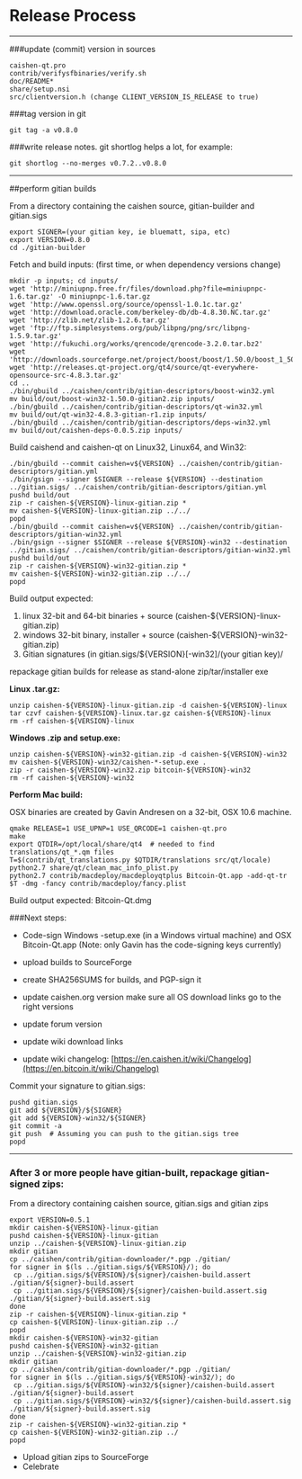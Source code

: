 Release Process
====================

* * *

###update (commit) version in sources


	caishen-qt.pro
	contrib/verifysfbinaries/verify.sh
	doc/README*
	share/setup.nsi
	src/clientversion.h (change CLIENT_VERSION_IS_RELEASE to true)

###tag version in git

	git tag -a v0.8.0

###write release notes. git shortlog helps a lot, for example:

	git shortlog --no-merges v0.7.2..v0.8.0

* * *

##perform gitian builds

 From a directory containing the caishen source, gitian-builder and gitian.sigs
  
	export SIGNER=(your gitian key, ie bluematt, sipa, etc)
	export VERSION=0.8.0
	cd ./gitian-builder

 Fetch and build inputs: (first time, or when dependency versions change)

	mkdir -p inputs; cd inputs/
	wget 'http://miniupnp.free.fr/files/download.php?file=miniupnpc-1.6.tar.gz' -O miniupnpc-1.6.tar.gz
	wget 'http://www.openssl.org/source/openssl-1.0.1c.tar.gz'
	wget 'http://download.oracle.com/berkeley-db/db-4.8.30.NC.tar.gz'
	wget 'http://zlib.net/zlib-1.2.6.tar.gz'
	wget 'ftp://ftp.simplesystems.org/pub/libpng/png/src/libpng-1.5.9.tar.gz'
	wget 'http://fukuchi.org/works/qrencode/qrencode-3.2.0.tar.bz2'
	wget 'http://downloads.sourceforge.net/project/boost/boost/1.50.0/boost_1_50_0.tar.bz2'
	wget 'http://releases.qt-project.org/qt4/source/qt-everywhere-opensource-src-4.8.3.tar.gz'
	cd ..
	./bin/gbuild ../caishen/contrib/gitian-descriptors/boost-win32.yml
	mv build/out/boost-win32-1.50.0-gitian2.zip inputs/
	./bin/gbuild ../caishen/contrib/gitian-descriptors/qt-win32.yml
	mv build/out/qt-win32-4.8.3-gitian-r1.zip inputs/
	./bin/gbuild ../caishen/contrib/gitian-descriptors/deps-win32.yml
	mv build/out/caishen-deps-0.0.5.zip inputs/

 Build caishend and caishen-qt on Linux32, Linux64, and Win32:
  
	./bin/gbuild --commit caishen=v${VERSION} ../caishen/contrib/gitian-descriptors/gitian.yml
	./bin/gsign --signer $SIGNER --release ${VERSION} --destination ../gitian.sigs/ ../caishen/contrib/gitian-descriptors/gitian.yml
	pushd build/out
	zip -r caishen-${VERSION}-linux-gitian.zip *
	mv caishen-${VERSION}-linux-gitian.zip ../../
	popd
	./bin/gbuild --commit caishen=v${VERSION} ../caishen/contrib/gitian-descriptors/gitian-win32.yml
	./bin/gsign --signer $SIGNER --release ${VERSION}-win32 --destination ../gitian.sigs/ ../caishen/contrib/gitian-descriptors/gitian-win32.yml
	pushd build/out
	zip -r caishen-${VERSION}-win32-gitian.zip *
	mv caishen-${VERSION}-win32-gitian.zip ../../
	popd

  Build output expected:

  1. linux 32-bit and 64-bit binaries + source (caishen-${VERSION}-linux-gitian.zip)
  2. windows 32-bit binary, installer + source (caishen-${VERSION}-win32-gitian.zip)
  3. Gitian signatures (in gitian.sigs/${VERSION}[-win32]/(your gitian key)/

repackage gitian builds for release as stand-alone zip/tar/installer exe

**Linux .tar.gz:**

	unzip caishen-${VERSION}-linux-gitian.zip -d caishen-${VERSION}-linux
	tar czvf caishen-${VERSION}-linux.tar.gz caishen-${VERSION}-linux
	rm -rf caishen-${VERSION}-linux

**Windows .zip and setup.exe:**

	unzip caishen-${VERSION}-win32-gitian.zip -d caishen-${VERSION}-win32
	mv caishen-${VERSION}-win32/caishen-*-setup.exe .
	zip -r caishen-${VERSION}-win32.zip bitcoin-${VERSION}-win32
	rm -rf caishen-${VERSION}-win32

**Perform Mac build:**

  OSX binaries are created by Gavin Andresen on a 32-bit, OSX 10.6 machine.

	qmake RELEASE=1 USE_UPNP=1 USE_QRCODE=1 caishen-qt.pro
	make
	export QTDIR=/opt/local/share/qt4  # needed to find translations/qt_*.qm files
	T=$(contrib/qt_translations.py $QTDIR/translations src/qt/locale)
	python2.7 share/qt/clean_mac_info_plist.py
	python2.7 contrib/macdeploy/macdeployqtplus Bitcoin-Qt.app -add-qt-tr $T -dmg -fancy contrib/macdeploy/fancy.plist

 Build output expected: Bitcoin-Qt.dmg

###Next steps:

* Code-sign Windows -setup.exe (in a Windows virtual machine) and
  OSX Bitcoin-Qt.app (Note: only Gavin has the code-signing keys currently)

* upload builds to SourceForge

* create SHA256SUMS for builds, and PGP-sign it

* update caishen.org version
  make sure all OS download links go to the right versions

* update forum version

* update wiki download links

* update wiki changelog: [https://en.caishen.it/wiki/Changelog](https://en.bitcoin.it/wiki/Changelog)

Commit your signature to gitian.sigs:

	pushd gitian.sigs
	git add ${VERSION}/${SIGNER}
	git add ${VERSION}-win32/${SIGNER}
	git commit -a
	git push  # Assuming you can push to the gitian.sigs tree
	popd

-------------------------------------------------------------------------

### After 3 or more people have gitian-built, repackage gitian-signed zips:

From a directory containing caishen source, gitian.sigs and gitian zips

	export VERSION=0.5.1
	mkdir caishen-${VERSION}-linux-gitian
	pushd caishen-${VERSION}-linux-gitian
	unzip ../caishen-${VERSION}-linux-gitian.zip
	mkdir gitian
	cp ../caishen/contrib/gitian-downloader/*.pgp ./gitian/
	for signer in $(ls ../gitian.sigs/${VERSION}/); do
	 cp ../gitian.sigs/${VERSION}/${signer}/caishen-build.assert ./gitian/${signer}-build.assert
	 cp ../gitian.sigs/${VERSION}/${signer}/caishen-build.assert.sig ./gitian/${signer}-build.assert.sig
	done
	zip -r caishen-${VERSION}-linux-gitian.zip *
	cp caishen-${VERSION}-linux-gitian.zip ../
	popd
	mkdir caishen-${VERSION}-win32-gitian
	pushd caishen-${VERSION}-win32-gitian
	unzip ../caishen-${VERSION}-win32-gitian.zip
	mkdir gitian
	cp ../caishen/contrib/gitian-downloader/*.pgp ./gitian/
	for signer in $(ls ../gitian.sigs/${VERSION}-win32/); do
	 cp ../gitian.sigs/${VERSION}-win32/${signer}/caishen-build.assert ./gitian/${signer}-build.assert
	 cp ../gitian.sigs/${VERSION}-win32/${signer}/caishen-build.assert.sig ./gitian/${signer}-build.assert.sig
	done
	zip -r caishen-${VERSION}-win32-gitian.zip *
	cp caishen-${VERSION}-win32-gitian.zip ../
	popd

- Upload gitian zips to SourceForge
- Celebrate 
